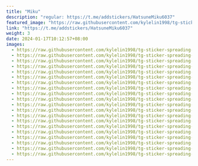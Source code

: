 ```yaml
---
title: "Miku"
description: "regular: https://t.me/addstickers/HatsuneMiku6037"
featured_image: "https://raw.githubusercontent.com/kylelin1998/tg-sticker-spreading-worldwide-images/main/img/ec6fa806-f643-483a-a3d9-c523ba2f9f2e.jpg"
link: "https://t.me/addstickers/HatsuneMiku6037"
weight: 3
date: 2024-01-17T10:12:57+08:00
images:
  - https://raw.githubusercontent.com/kylelin1998/tg-sticker-spreading-worldwide-images/main/img/ec6fa806-f643-483a-a3d9-c523ba2f9f2e.jpg
  - https://raw.githubusercontent.com/kylelin1998/tg-sticker-spreading-worldwide-images/main/img/f0644216-24da-469d-8839-1dc03f8d5f25.jpg
  - https://raw.githubusercontent.com/kylelin1998/tg-sticker-spreading-worldwide-images/main/img/018d3109-3c39-4c40-8e60-30e1f463016d.jpg
  - https://raw.githubusercontent.com/kylelin1998/tg-sticker-spreading-worldwide-images/main/img/12888d1f-6db8-4743-b2b0-8899e279cf88.jpg
  - https://raw.githubusercontent.com/kylelin1998/tg-sticker-spreading-worldwide-images/main/img/42b0cfd8-77e2-4c13-95ad-bfb065d08296.jpg
  - https://raw.githubusercontent.com/kylelin1998/tg-sticker-spreading-worldwide-images/main/img/42fdfa12-9f58-4be4-8dd1-c85dc14a1f92.jpg
  - https://raw.githubusercontent.com/kylelin1998/tg-sticker-spreading-worldwide-images/main/img/ec9b3c34-64e3-4914-b3a6-92468bfc3d89.jpg
  - https://raw.githubusercontent.com/kylelin1998/tg-sticker-spreading-worldwide-images/main/img/d64a9930-ad2d-413a-871f-a36fa2057d15.jpg
  - https://raw.githubusercontent.com/kylelin1998/tg-sticker-spreading-worldwide-images/main/img/5a2810e7-4266-48e5-a833-1a84387ec5b6.jpg
  - https://raw.githubusercontent.com/kylelin1998/tg-sticker-spreading-worldwide-images/main/img/dcfbe60f-2a05-4901-a443-14a9b88bada1.jpg
  - https://raw.githubusercontent.com/kylelin1998/tg-sticker-spreading-worldwide-images/main/img/fd664208-ae2a-4190-95bd-b469d6755499.jpg
  - https://raw.githubusercontent.com/kylelin1998/tg-sticker-spreading-worldwide-images/main/img/6d83bdc2-0b1c-4aa8-9335-7c0edcb7f7a1.jpg
  - https://raw.githubusercontent.com/kylelin1998/tg-sticker-spreading-worldwide-images/main/img/b7d2b9aa-a979-43bc-bbe1-e1e8220705c3.jpg
  - https://raw.githubusercontent.com/kylelin1998/tg-sticker-spreading-worldwide-images/main/img/abb7b463-9756-442f-bdd5-ce143f32cda5.jpg
  - https://raw.githubusercontent.com/kylelin1998/tg-sticker-spreading-worldwide-images/main/img/f0750697-dca3-482c-8b01-49c2b11094ed.jpg
  - https://raw.githubusercontent.com/kylelin1998/tg-sticker-spreading-worldwide-images/main/img/9e1c7128-ec51-4583-8c4c-aaf4d798c870.jpg
  - https://raw.githubusercontent.com/kylelin1998/tg-sticker-spreading-worldwide-images/main/img/9b1fa24a-5c85-4109-81fb-4fddc2ff6672.jpg
  - https://raw.githubusercontent.com/kylelin1998/tg-sticker-spreading-worldwide-images/main/img/34fef981-b46f-4ee6-8f57-e71b07442cc0.jpg
  - https://raw.githubusercontent.com/kylelin1998/tg-sticker-spreading-worldwide-images/main/img/046fca3a-d0bd-4c5d-ad12-a4e30336900c.jpg
  - https://raw.githubusercontent.com/kylelin1998/tg-sticker-spreading-worldwide-images/main/img/19f01120-98c8-4908-ad7e-ff8b9ebacd01.jpg
---
```

